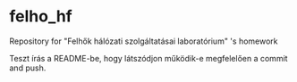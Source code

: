 # felho_hf
Repository for "Felhők hálózati szolgáltatásai laboratórium" 's homework

Teszt írás a README-be, hogy látszódjon működik-e megfelelően a commit and push.
